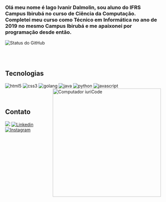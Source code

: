 ### Olá meu nome é Iago Ivanir Dalmolin, sou aluno do IFRS Campus Ibirubá no curso de Ciência da Computação. Completei meu curso como Técnico em Informática no ano de 2019 no mesmo Campus Ibirubá e me apaixonei por programação desde então.

![Status do GitHub](https://github-readme-stats.vercel.app/api?username=iagoid&show_icons=true&theme=radical)



<br><br>

## Tecnologias 
<div> 
    <img align="center" alt="html5" src="https://img.shields.io/badge/HTML5-E34F26?style=for-the-badge&logo=html5&logoColor=white" />
    <img align="center" alt="css3" src="https://img.shields.io/badge/CSS3-1572B6?style=for-the-badge&logo=css3&logoColor=white" />
    <img align="center" alt="golang" src="https://img.shields.io/badge/Go-00ADD8?style=for-the-badge&logo=go&logoColor=white" />
    <img align="center" alt="java" src="https://img.shields.io/badge/Java-ED8B00?style=for-the-badge&logo=java&logoColor=white" />
    <img align="center" alt="python" src="https://img.shields.io/badge/Python-14354C?style=for-the-badge&logo=python&logoColor=white" />
    <img align="center" alt="javascript" src="https://img.shields.io/badge/JavaScript-323330?style=for-the-badge&logo=javascript&logoColor=F7DF1E" />
    <img src="https://raw.githubusercontent.com/MicaelliMedeiros/micaellimedeiros/master/image/computer-illustration.png" min-width="350px" max-width="350px" width="350px" align="right" alt="Computador iuriCode">
</div>
<br><br>

## Contato 
<a href="mailto:iagoid@gmail.com?"><img src="https://img.shields.io/badge/gmail-%23DD0031.svg?&style=for-the-badge&logo=gmail&logoColor=white"/></a>
[![Linkedin](https://img.shields.io/badge/LinkedIn-0077B5?style=for-the-badge&logo=linkedin&logoColor=white)](https://www.linkedin.com/in/iago-ivanir-dalmolin-4466a7195/)
[![Instagram](https://img.shields.io/badge/Instagram-E4405F?style=for-the-badge&logo=instagram&logoColor=white)](https://www.instagram.com/iagodalmolin/)
